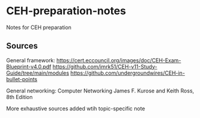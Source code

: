 # CEH-preparation-notes
Notes for CEH preparation

## Sources
General framework:
https://cert.eccouncil.org/images/doc/CEH-Exam-Blueprint-v4.0.pdf
https://github.com/imrk51/CEH-v11-Study-Guide/tree/main/modules
https://github.com/undergroundwires/CEH-in-bullet-points

General networking:
Computer Networking James F. Kurose and Keith Ross, 8th Edition

More exhaustive sources added wtih topic-specific note
